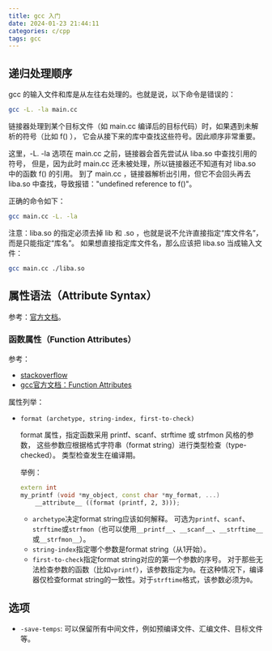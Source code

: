 ```yaml
---
title: gcc 入门
date: 2024-01-23 21:44:11
categories: c/cpp
tags: gcc
---
```


## 递归处理顺序

gcc 的输入文件和库是从左往右处理的。也就是说，以下命令是错误的：

```bash
gcc -L. -la main.cc
```

链接器处理到某个目标文件（如 main.cc 编译后的目标代码）时，如果遇到未解析的符号（比如 f() ），
它会从接下来的库中查找这些符号。因此顺序非常重要。

这里，-L. -la 选项在 main.cc 之前，链接器会首先尝试从 liba.so 中查找引用的符号，
但是，因为此时 main.cc 还未被处理，所以链接器还不知道有对 liba.so 中的函数 f() 的引用。
到了 main.cc ，链接器解析出引用，但它不会回头再去 liba.so 中查找，导致报错："undefined reference to f()"。

正确的命令如下：

```bash
gcc main.cc -L. -la
```

注意：liba.so 的指定必须去掉 lib 和 .so ，也就是说不允许直接指定“库文件名”，而是只能指定“库名”。
如果想直接指定库文件名，那么应该把 liba.so 当成输入文件：

```bash
gcc main.cc ./liba.so
```

## 属性语法（Attribute Syntax）

参考：[官方文档](https://gcc.gnu.org/onlinedocs/gcc-3.2/gcc/Attribute-Syntax.html#Attribute%20Syntax)。

### 函数属性（Function Attributes）

参考：

* [stackoverflow](https://stackoverflow.com/questions/11621043/how-should-i-properly-use-attribute-format-printf-x-y-inside-a-class)
* [gcc官方文档：Function Attributes](https://gcc.gnu.org/onlinedocs/gcc-3.2/gcc/Function-Attributes.html)

属性列举：

* `format (archetype, string-index, first-to-check)`

    format 属性，指定函数采用 printf、scanf、strftime 或 strfmon 风格的参数，
    这些参数应根据格式字符串（format string）进行类型检查（type-checked）。
    类型检查发生在编译期。

    举例：
    ```cpp
    extern int
    my_printf (void *my_object, const char *my_format, ...)
        __attribute__ ((format (printf, 2, 3)));
    ```

  - `archetype`决定format string应该如何解释。
  可选为`printf`、`scanf`、`strftime`或`strfmon`（也可以使用`__printf__`、`__scanf__`、`__strftime__`或`__strfmon__`）。
  - `string-index`指定哪个参数是format string（从1开始）。
  - `first-to-check`指定format string对应的第一个参数的序号。
  对于那些无法检查参数的函数（比如`vprintf`），该参数指定为`0`。在这种情况下，编译器仅检查format string的一致性。对于`strftime`格式，该参数必须为`0`。


## 选项

* `-save-temps`: 可以保留所有中间文件，例如预编译文件、汇编文件、目标文件等。

